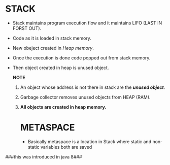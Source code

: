 # STACK
- Stack maintains program execution flow and it maintains LIFO (LAST IN FORST OUT).
- Code as it is loaded in stack memory.
- New obeject created in _Heap memory_.
- Once the execution is done code popped out from stack memory.
- Then object created in heap is unused object.

  
  **NOTE**

  
  1. An object whose address is not there in stack are the **_unused object_**.
  2. Garbage collector removes unused objects from HEAP (RAM).
  3. **All objects are created in heap memory.**

     # METASPACE

     - Basically metaspace is a location in Stack where static and non-static variables both are saved
    


       
 ###this was introduced in java 8###
